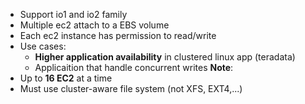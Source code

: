 - Support io1 and io2 family
- Multiple ec2 attach to a EBS volume
- Each ec2 instance has permission to read/write
- Use cases: 
	- **Higher application availability** in clustered linux app (teradata)
	- Applicaition that handle concurrent writes
**Note**: 
- Up to **16 EC2** at a time
- Must use cluster-aware file system (not XFS, EXT4,...)